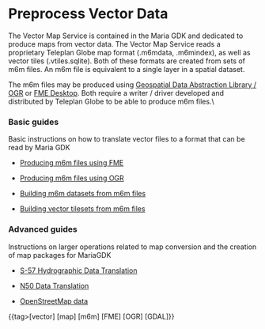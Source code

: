 # Preprocess Vector Data

The Vector Map Service is contained in the Maria GDK and dedicated to produce maps from vector data. The Vector Map Service reads a proprietary Teleplan Globe map format (.m6mdata, .m6mindex), as well as vector tiles (.vtiles.sqlite). Both of these formats are created from sets of m6m files. An m6m file is equivalent to a single layer in a spatial dataset.

The m6m files may be produced using [Geospatial Data Abstraction Library / OGR](http://www.gdal.org/) or [FME Desktop](http://www.safe.com/fme/fme-desktop/). Both require a writer / driver developed and distributed by Teleplan Globe to be able to produce m6m files.\\

### Basic guides

Basic instructions on how to translate vector files to a format that can be read by Maria GDK


*  [Producing m6m files using FME](./convertmap/fme)

*  [Producing m6m files using OGR](./convertmap/ogr)

*  [Building m6m datasets from m6m files](./convertmap/indexing)

*  [Building vector tilesets from m6m files](./convertmap/vector_tiles)


### Advanced guides

Instructions on larger operations related to map conversion and the creation of map packages for MariaGDK

*  [S-57 Hydrographic Data Translation](./convertmap/S-57)

*  [N50 Data Translation](./convertmap/N50)

*  [OpenStreetMap data](./convertmap/osm)

{{tag>[vector] [map] [m6m] [FME] [OGR] [GDAL]}}
